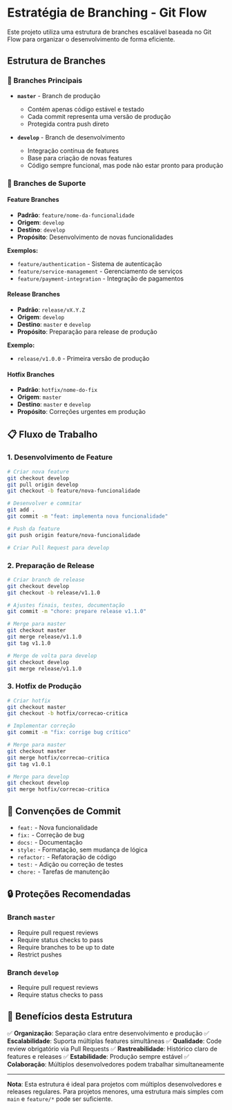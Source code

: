 # Estratégia de Branching - Git Flow

Este projeto utiliza uma estrutura de branches escalável baseada no Git Flow para organizar o desenvolvimento de forma eficiente.

## Estrutura de Branches

### 🌟 Branches Principais

- **`master`** - Branch de produção
  - Contém apenas código estável e testado
  - Cada commit representa uma versão de produção
  - Protegida contra push direto

- **`develop`** - Branch de desenvolvimento
  - Integração contínua de features
  - Base para criação de novas features
  - Código sempre funcional, mas pode não estar pronto para produção

### 🚀 Branches de Suporte

#### Feature Branches
- **Padrão**: `feature/nome-da-funcionalidade`
- **Origem**: `develop`
- **Destino**: `develop`
- **Propósito**: Desenvolvimento de novas funcionalidades

**Exemplos:**
- `feature/authentication` - Sistema de autenticação
- `feature/service-management` - Gerenciamento de serviços
- `feature/payment-integration` - Integração de pagamentos

#### Release Branches
- **Padrão**: `release/vX.Y.Z`
- **Origem**: `develop`
- **Destino**: `master` e `develop`
- **Propósito**: Preparação para release de produção

**Exemplo:**
- `release/v1.0.0` - Primeira versão de produção

#### Hotfix Branches
- **Padrão**: `hotfix/nome-do-fix`
- **Origem**: `master`
- **Destino**: `master` e `develop`
- **Propósito**: Correções urgentes em produção

## 📋 Fluxo de Trabalho

### 1. Desenvolvimento de Feature
```bash
# Criar nova feature
git checkout develop
git pull origin develop
git checkout -b feature/nova-funcionalidade

# Desenvolver e commitar
git add .
git commit -m "feat: implementa nova funcionalidade"

# Push da feature
git push origin feature/nova-funcionalidade

# Criar Pull Request para develop
```

### 2. Preparação de Release
```bash
# Criar branch de release
git checkout develop
git checkout -b release/v1.1.0

# Ajustes finais, testes, documentação
git commit -m "chore: prepare release v1.1.0"

# Merge para master
git checkout master
git merge release/v1.1.0
git tag v1.1.0

# Merge de volta para develop
git checkout develop
git merge release/v1.1.0
```

### 3. Hotfix de Produção
```bash
# Criar hotfix
git checkout master
git checkout -b hotfix/correcao-critica

# Implementar correção
git commit -m "fix: corrige bug crítico"

# Merge para master
git checkout master
git merge hotfix/correcao-critica
git tag v1.0.1

# Merge para develop
git checkout develop
git merge hotfix/correcao-critica
```

## 🎯 Convenções de Commit

- `feat:` - Nova funcionalidade
- `fix:` - Correção de bug
- `docs:` - Documentação
- `style:` - Formatação, sem mudança de lógica
- `refactor:` - Refatoração de código
- `test:` - Adição ou correção de testes
- `chore:` - Tarefas de manutenção

## 🔒 Proteções Recomendadas

### Branch `master`
- Require pull request reviews
- Require status checks to pass
- Require branches to be up to date
- Restrict pushes

### Branch `develop`
- Require pull request reviews
- Require status checks to pass

## 🚀 Benefícios desta Estrutura

✅ **Organização**: Separação clara entre desenvolvimento e produção
✅ **Escalabilidade**: Suporta múltiplas features simultâneas
✅ **Qualidade**: Code review obrigatório via Pull Requests
✅ **Rastreabilidade**: Histórico claro de features e releases
✅ **Estabilidade**: Produção sempre estável
✅ **Colaboração**: Múltiplos desenvolvedores podem trabalhar simultaneamente

---

**Nota**: Esta estrutura é ideal para projetos com múltiplos desenvolvedores e releases regulares. Para projetos menores, uma estrutura mais simples com `main` e `feature/*` pode ser suficiente.
